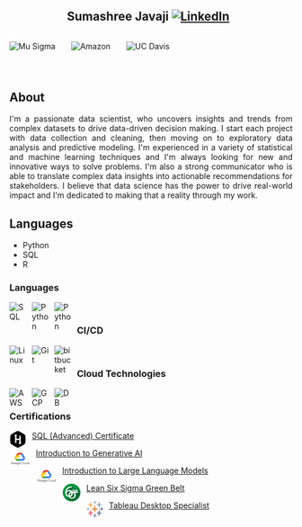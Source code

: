 <!DOCTYPE html>
<html lang="en">
<head>
    <meta charset="UTF-8">
    <meta name="viewport" content="width=device-width, initial-scale=1.0">
</head>
<body>
    <header>
        <h2>Sumashree Javaji 
      <a href="https://www.linkedin.com/in/sumashree-javaji/" target="_blank"><img alt="LinkedIn" width="18px" style="padding-right:10px;" src="https://cdn.jsdelivr.net/gh/devicons/devicon/icons/linkedin/linkedin-original.svg"/></a>
        </h2>
<div style="display:flex; justify-content:space-between;">
   <p style="display: inline-block;">
      <img alt="Mu Sigma" width="60px" style="padding-right:10px;" src="https://asset.brandfetch.io/idCPcvDpAT/idr4BVNgqv.png"/>&emsp; 
      <img alt="Amazon" width="120px" style="padding-right:10px;" src="https://asset.brandfetch.io/idawOgYOsG/idisSB3V3T.svg"/>&emsp; 
      <img alt="UC Davis" width="120px" style="padding-right:10px;" src="https://asset.brandfetch.io/idjQRHRamw/idEvNFyfy-.svg"/>
</div>
    </header>
    <main>
        <section>
            <h2>About</h2>
            <p>
                <div align="justify"> 
              I'm a passionate data scientist, who uncovers insights and trends from complex datasets to drive data-driven decision making. 
              I start each project with data collection and cleaning, then moving on to exploratory data analysis and predictive modeling. 
              I'm experienced in a variety of statistical and machine learning techniques and I'm always looking for new and innovative ways to solve problems.
              I'm also a strong communicator who is able to translate complex data insights into actionable recommendations for stakeholders. 
              I believe that data science has the power to drive real-world impact and I'm dedicated to making that a reality through my work.
                </div>
            </p>
        </section>
        <section>
            <h2>Languages</h2>
            <ul>
                <li>Python</li>
                <li>SQL</li>
                <li>R</li>
            </ul>
        </section>
    </main>
</body>
</html>

### Languages
<img align="left" alt="SQL" width="30px" style="padding-right:10px;" src="https://cdn.jsdelivr.net/gh/devicons/devicon@latest/icons/azuresqldatabase/azuresqldatabase-original.svg"/>
<img align="left" alt="Python" width="30px" style="padding-right:10px;" src="https://cdn.jsdelivr.net/gh/devicons/devicon/icons/python/python-plain.svg" />
<img align="left" alt="Python" width="30px" style="padding-right:10px;" src="https://www.r-project.org/logo/Rlogo.svg" />
<br>

### CI/CD
<img align="left" alt="Linux" width="30px" style="padding-right:10px;" src="https://cdn.jsdelivr.net/gh/devicons/devicon/icons/linux/linux-original.svg" />
<img align="left" alt="Git" width="30px" style="padding-right:10px;" src="https://cdn.jsdelivr.net/gh/devicons/devicon/icons/git/git-original.svg" />
<img align="left" alt="bitbucket" width="30px" style="padding-right:10px;" src="https://cdn.jsdelivr.net/gh/devicons/devicon@latest/icons/bitbucket/bitbucket-original.svg" />
<br>

### Cloud Technologies
<img align="left" alt="AWS" width="30px" style="padding-right:10px;" src="https://cdn.jsdelivr.net/gh/devicons/devicon@latest/icons/amazonwebservices/amazonwebservices-original-wordmark.svg"/>
<img align="left" alt="GCP" width="30px" style="padding-right:10px;" src="https://cdn.jsdelivr.net/gh/devicons/devicon@latest/icons/googlecloud/googlecloud-original.svg" />
<img align="left" alt="DB" width="30px" style="padding-right:10px;" src="https://asset.brandfetch.io/idSUrLOWbH/idrYS6Edpl.svg" />
<br />

### Certifications
<a href = "https://www.hackerrank.com/certificates/19e320fd00f0"><img align="left" alt="HackerRank" width="30px" style="padding-right:10px;" src="https://github.com/Sumashree-J/Sumashree-J/blob/main/hackerrank.svg"/>SQL (Advanced) Certificate</a>

<a href = "https://www.cloudskillsboost.google/public_profiles/d9e17d9b-8143-4373-8971-001680fe5416/badges/8569802"><img align="left" alt="Gen AI" width="37px" style="padding-right:10px;" src="https://raw.githubusercontent.com/Sumashree-J/Sumashree-J/main/google-cloud.webp"/>Introduction to Generative AI</a>

<a href = "https://www.cloudskillsboost.google/public_profiles/d9e17d9b-8143-4373-8971-001680fe5416/badges/8570907"><img align="left" alt="LLM" width="37px" style="padding-right:10px;" src="https://raw.githubusercontent.com/Sumashree-J/Sumashree-J/main/google-cloud.webp"/>Introduction to Large Language Models</a> 

<a href = "https://www.parchment.com/u/award/bfd9d477d74b250f3b9bf00f418d0fcd"><img align="left" alt="Six Sigma" width="33px" style="padding-right:10px;" src="https://github.com/Sumashree-J/Sumashree-J/blob/main/6sigma.webp"/>Lean Six Sigma Green Belt</a> 

<a href = ""><img align="left" alt="Tableau Desktop Specialist" width="30px" style="padding-right:10px;" src="https://github.com/Sumashree-J/Sumashree-J/blob/main/tableau-software.svg"/>Tableau Desktop Specialist</a> 

